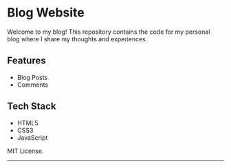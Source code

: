 # Blog Website

Welcome to my blog! This repository contains the code for my personal blog where I share my thoughts and experiences.


## Features

- Blog Posts
- Comments

## Tech Stack

- HTML5
- CSS3
- JavaScript


MIT License.

---
